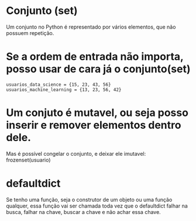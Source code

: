 # Conjunto (set)
Um conjunto no Python é representado por vários elementos, que não possuem repetição.


# Se a ordem de entrada não importa, posso usar de cara já o conjunto(set)
    usuarios_data_science = {15, 23, 43, 56}
    usuarios_machine_learning = {13, 23, 56, 42}

# Um conjuto é mutavel, ou seja posso inserir e remover elementos dentro dele.

Mas é possível congelar o conjunto, e deixar ele imutavel:
    frozenset(usuario)

# defaultdict
Se tenho uma função, seja o construtor de um objeto ou uma função qualquer, essa função vai ser chamada toda vez que o defaultdict falhar na busca, falhar na chave, buscar a chave e não achar essa chave.